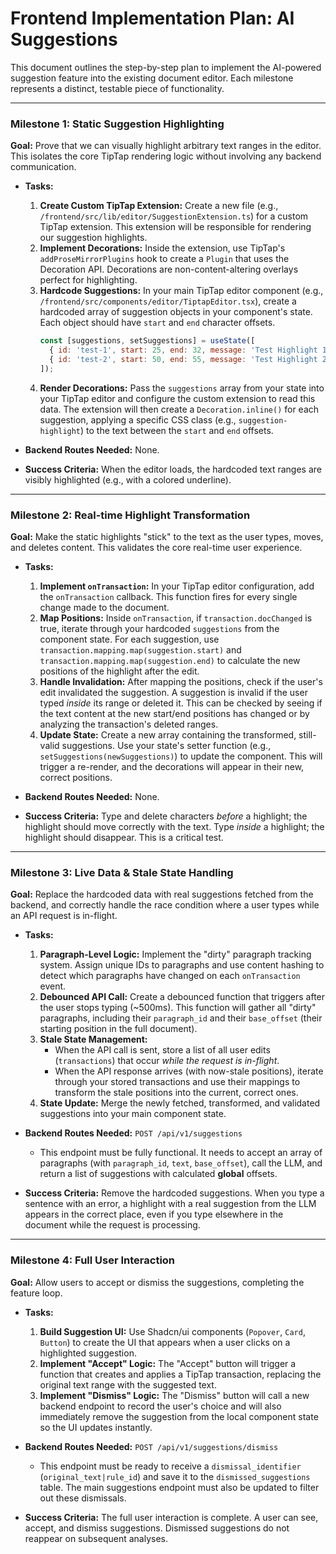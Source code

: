 # Frontend Implementation Plan: AI Suggestions

This document outlines the step-by-step plan to implement the AI-powered suggestion feature into the existing document editor. Each milestone represents a distinct, testable piece of functionality.

---

### **Milestone 1: Static Suggestion Highlighting**

**Goal:** Prove that we can visually highlight arbitrary text ranges in the editor. This isolates the core TipTap rendering logic without involving any backend communication.

* **Tasks:**
    1.  **Create Custom TipTap Extension:** Create a new file (e.g., `/frontend/src/lib/editor/SuggestionExtension.ts`) for a custom TipTap extension. This extension will be responsible for rendering our suggestion highlights.
    2.  **Implement Decorations:** Inside the extension, use TipTap's `addProseMirrorPlugins` hook to create a `Plugin` that uses the Decoration API. Decorations are non-content-altering overlays perfect for highlighting.
    3.  **Hardcode Suggestions:** In your main TipTap editor component (e.g., `/frontend/src/components/editor/TiptapEditor.tsx`), create a hardcoded array of suggestion objects in your component's state. Each object should have `start` and `end` character offsets.
        ```javascript
        const [suggestions, setSuggestions] = useState([
          { id: 'test-1', start: 25, end: 32, message: 'Test Highlight 1' },
          { id: 'test-2', start: 50, end: 55, message: 'Test Highlight 2' }
        ]);
        ```
    4.  **Render Decorations:** Pass the `suggestions` array from your state into your TipTap editor and configure the custom extension to read this data. The extension will then create a `Decoration.inline()` for each suggestion, applying a specific CSS class (e.g., `suggestion-highlight`) to the text between the `start` and `end` offsets.

* **Backend Routes Needed:** None.

* **Success Criteria:** When the editor loads, the hardcoded text ranges are visibly highlighted (e.g., with a colored underline).

---

### **Milestone 2: Real-time Highlight Transformation**

**Goal:** Make the static highlights "stick" to the text as the user types, moves, and deletes content. This validates the core real-time user experience.

* **Tasks:**
    1.  **Implement `onTransaction`:** In your TipTap editor configuration, add the `onTransaction` callback. This function fires for every single change made to the document.
    2.  **Map Positions:** Inside `onTransaction`, if `transaction.docChanged` is true, iterate through your hardcoded `suggestions` from the component state. For each suggestion, use `transaction.mapping.map(suggestion.start)` and `transaction.mapping.map(suggestion.end)` to calculate the new positions of the highlight after the edit.
    3.  **Handle Invalidation:** After mapping the positions, check if the user's edit invalidated the suggestion. A suggestion is invalid if the user typed *inside* its range or deleted it. This can be checked by seeing if the text content at the new start/end positions has changed or by analyzing the transaction's deleted ranges.
    4.  **Update State:** Create a new array containing the transformed, still-valid suggestions. Use your state's setter function (e.g., `setSuggestions(newSuggestions)`) to update the component. This will trigger a re-render, and the decorations will appear in their new, correct positions.

* **Backend Routes Needed:** None.

* **Success Criteria:** Type and delete characters *before* a highlight; the highlight should move correctly with the text. Type *inside* a highlight; the highlight should disappear. This is a critical test.

---

### **Milestone 3: Live Data & Stale State Handling**

**Goal:** Replace the hardcoded data with real suggestions fetched from the backend, and correctly handle the race condition where a user types while an API request is in-flight.

* **Tasks:**
    1.  **Paragraph-Level Logic:** Implement the "dirty" paragraph tracking system. Assign unique IDs to paragraphs and use content hashing to detect which paragraphs have changed on each `onTransaction` event.
    2.  **Debounced API Call:** Create a debounced function that triggers after the user stops typing (~500ms). This function will gather all "dirty" paragraphs, including their `paragraph_id` and their `base_offset` (their starting position in the full document).
    3.  **Stale State Management:**
        * When the API call is sent, store a list of all user edits (`transactions`) that occur *while the request is in-flight*.
        * When the API response arrives (with now-stale positions), iterate through your stored transactions and use their mappings to transform the stale positions into the current, correct ones.
    4.  **State Update:** Merge the newly fetched, transformed, and validated suggestions into your main component state.

* **Backend Routes Needed:** `POST /api/v1/suggestions`
    * This endpoint must be fully functional. It needs to accept an array of paragraphs (with `paragraph_id`, `text`, `base_offset`), call the LLM, and return a list of suggestions with calculated **global** offsets.

* **Success Criteria:** Remove the hardcoded suggestions. When you type a sentence with an error, a highlight with a real suggestion from the LLM appears in the correct place, even if you type elsewhere in the document while the request is processing.

---

### **Milestone 4: Full User Interaction**

**Goal:** Allow users to accept or dismiss the suggestions, completing the feature loop.

* **Tasks:**
    1.  **Build Suggestion UI:** Use Shadcn/ui components (`Popover`, `Card`, `Button`) to create the UI that appears when a user clicks on a highlighted suggestion.
    2.  **Implement "Accept" Logic:** The "Accept" button will trigger a function that creates and applies a TipTap transaction, replacing the original text range with the suggested text.
    3.  **Implement "Dismiss" Logic:** The "Dismiss" button will call a new backend endpoint to record the user's choice and will also immediately remove the suggestion from the local component state so the UI updates instantly.

* **Backend Routes Needed:** `POST /api/v1/suggestions/dismiss`
    * This endpoint must be ready to receive a `dismissal_identifier` (`original_text|rule_id`) and save it to the `dismissed_suggestions` table. The main suggestions endpoint must also be updated to filter out these dismissals.

* **Success Criteria:** The full user interaction is complete. A user can see, accept, and dismiss suggestions. Dismissed suggestions do not reappear on subsequent analyses.

